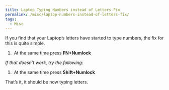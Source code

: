 ```yaml
---
title: Laptop Typing Numbers instead of Letters Fix
permalink: /misc/laptop-numbers-instead-of-letters-fix/
tags:
  - Misc
---
```

If you find that your Laptop&#8217;s letters have started to type numbers, the fix for this is quite simple.

  1.  At the same time press **FN+Numlock**

_If that doesn&#8217;t work, try the following:_

  1.  At the same time press **Shift+Numlock**

That&#8217;s it, it should be now typing letters.
